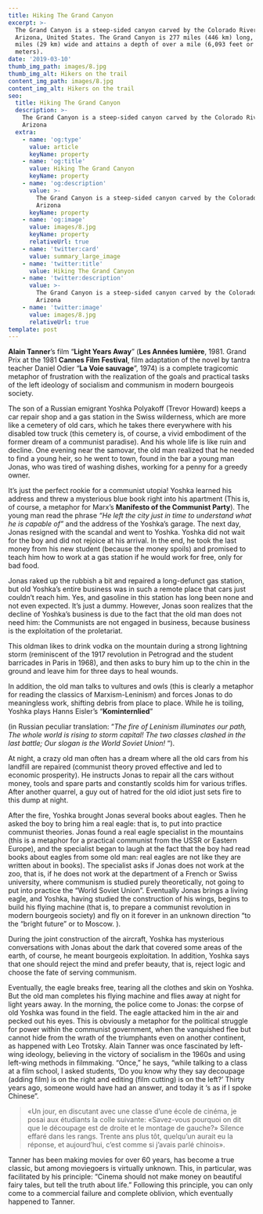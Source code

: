 ```yaml
---
title: Hiking The Grand Canyon
excerpt: >-
  The Grand Canyon is a steep-sided canyon carved by the Colorado River in
  Arizona, United States. The Grand Canyon is 277 miles (446 km) long, up to 18
  miles (29 km) wide and attains a depth of over a mile (6,093 feet or 1,857
  meters).
date: '2019-03-10'
thumb_img_path: images/8.jpg
thumb_img_alt: Hikers on the trail
content_img_path: images/8.jpg
content_img_alt: Hikers on the trail
seo:
  title: Hiking The Grand Canyon
  description: >-
    The Grand Canyon is a steep-sided canyon carved by the Colorado River in
    Arizona
  extra:
    - name: 'og:type'
      value: article
      keyName: property
    - name: 'og:title'
      value: Hiking The Grand Canyon
      keyName: property
    - name: 'og:description'
      value: >-
        The Grand Canyon is a steep-sided canyon carved by the Colorado River in
        Arizona
      keyName: property
    - name: 'og:image'
      value: images/8.jpg
      keyName: property
      relativeUrl: true
    - name: 'twitter:card'
      value: summary_large_image
    - name: 'twitter:title'
      value: Hiking The Grand Canyon
    - name: 'twitter:description'
      value: >-
        The Grand Canyon is a steep-sided canyon carved by the Colorado River in
        Arizona
    - name: 'twitter:image'
      value: images/8.jpg
      relativeUrl: true
template: post
---
```

**Alain Tanner**’s film “**Light Years Away**” (**Les Années lumière**, 1981. Grand Prix at the 1981 **Cannes Film Festival**, film adaptation of the novel by tantra teacher Daniel Odier “**La Voie sauvage**”, 1974) is a complete tragicomic metaphor of frustration with the realization of the goals and practical tasks of the left ideology of socialism and communism in modern bourgeois society.

The son of a Russian emigrant Yoshka Polyakoff (Trevor Howard) keeps a car repair shop and a gas station in the Swiss wilderness, which are more like a cemetery of old cars, which he takes there everywhere with his disabled tow truck (this cemetery is, of course, a vivid embodiment of the former dream of a communist paradise). And his whole life is like ruin and decline. One evening near the samovar, the old man realized that he needed to find a young heir, so he went to town, found in the bar a young man Jonas, who was tired of washing dishes, working for a penny for a greedy owner.

It’s just the perfect rookie for a communist utopia! Yoshka learned his address and threw a mysterious blue book right into his apartment (This is, of course, a metaphor for Marx’s **Manifesto of the Communist Party**). The young man read the phrase *“He left the city just in time to understand what he is capable of”* and the address of the Yoshka’s garage. The next day, Jonas resigned with the scandal and went to Yoshka. Yoshka did not wait for the boy and did not rejoice at his arrival. In the end, he took the last money from his new student (because the money spoils) and promised to teach him how to work at a gas station if he would work for free, only for bad food.

Jonas raked up the rubbish a bit and repaired a long-defunct gas station, but old Yoshka’s entire business was in such a remote place that cars just couldn’t reach him. Yes, and gasoline in this station has long been none and not even expected. It’s just a dummy. However, Jonas soon realizes that the decline of Yoshka’s business is due to the fact that the old man does not need him: the Communists are not engaged in business, because business is the exploitation of the proletariat.

This oldman likes to drink vodka on the mountain during a strong lightning storm (reminiscent of the 1917 revolution in Petrograd and the student barricades in Paris in 1968), and then asks to bury him up to the chin in the ground and leave him for three days to heal wounds.

In addition, the old man talks to vultures and owls (this is clearly a metaphor for reading the classics of Marxism-Leninism) and forces Jonas to do meaningless work, shifting debris from place to place. While he is toiling, Yoshka plays Hanns Eisler’s “**Kominternlied**”

(in Russian peculiar translation:
“*The fire of Leninism illuminates our path,
The whole world is rising to storm capital!
The two classes clashed in the last battle;
Our slogan is the World Soviet Union!* “).

At night, a crazy old man often has a dream where all the old cars from his landfill are repaired (communist theory proved effective and led to economic prosperity). He instructs Jonas to repair all the cars without money, tools and spare parts and constantly scolds him for various trifles. After another quarrel, a guy out of hatred for the old idiot just sets fire to this dump at night.

After the fire, Yoshka brought Jonas several books about eagles. Then he asked the boy to bring him a real eagle: that is, to put into practice communist theories. Jonas found a real eagle specialist in the mountains (this is a metaphor for a practical communist from the USSR or Eastern Europe), and the specialist began to laugh at the fact that the boy had read books about eagles from some old man: real eagles are not like they are written about in books). The specialist asks if Jonas does not work at the zoo, that is, if he does not work at the department of a French or Swiss university, where communism is studied purely theoretically, not going to put into practice the “World Soviet Union”.
Eventually Jonas brings a living eagle, and Yoshka, having studied the construction of his wings, begins to build his flying machine (that is, to prepare a communist revolution in modern bourgeois society) and fly on it forever in an unknown direction “to the “bright future” or to Moscow. ).

During the joint construction of the aircraft, Yoshka has mysterious conversations with Jonas about the dark that covered some areas of the earth, of course, he meant bourgeois exploitation. In addition, Yoshka says that one should reject the mind and prefer beauty, that is, reject logic and choose the fate of serving communism.

Eventually, the eagle breaks free, tearing all the clothes and skin on Yoshka. But the old man completes his flying machine and flies away at night for light years away. In the morning, the police come to Jonas: the corpse of old Yoshka was found in the field. The eagle attacked him in the air and pecked out his eyes. This is obviously a metaphor for the political struggle for power within the communist government, when the vanquished flee but cannot hide from the wrath of the triumphants even on another continent, as happened with Leo Trotsky.
Alain Tanner was once fascinated by left-wing ideology, believing in the victory of socialism in the 1960s and using left-wing methods in filmmaking. “Once,” he says, “while talking to a class at a film school, I asked students, ‘Do you know why they say decoupage (adding film) is on the right and editing (film cutting) is on the left?’ Thirty years ago, someone would have had an answer, and today it ‘s as if I spoke Chinese”.

> «Un jour, en discutant avec une classe d’une école de cinéma, je posai aux étudiants la colle suivante: «Savez-vous pourquoi on dit que le découpage est de droite et le montage de gauche?» Silence effaré dans les rangs. Trente ans plus tôt, quelqu’un aurait eu la réponse, et aujourd’hui, c’est comme si j’avais parlé chinois».

Tanner has been making movies for over 60 years, has become a true classic, but among moviegoers is virtually unknown. This, in particular, was facilitated by his principle: “Cinema should not make money on beautiful fairy tales, but tell the truth about life.” Following this principle, you can only come to a commercial failure and complete oblivion, which eventually happened to Tanner.
